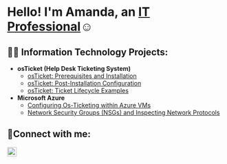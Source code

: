 <h1>Hello! I'm Amanda, an <a href="https://linkedin.com/in/amanda-kingsley-234450281/">IT Professional</a>☺</h1>

<h2>👨‍💻 Information Technology Projects:</h2>

- <b>osTicket (Help Desk Ticketing System)</b>
  - [osTicket: Prerequisites and Installation](https://github.com/akingsley22/osticket-prereqs)
  - [osTicket: Post-Installation Configuration](https://github.com/Amandakingsley/post-install-config)
  - [osTicket: Ticket Lifecycle Examples](https://github.com/Amandakingsley/ticket-lifecycle)
- <b>Microsoft Azure</b>
  - [Configuring Os-Ticketing within Azure VMs](https://github.com/Amandakingsley/configure-ad)
  - [Network Security Groups (NSGs) and Inspecting Network Protocols](https://github.com/joshmadakorcc/azure-network-protocols)

<h2>🤳Connect with me:</h2>


[<img align="left" alt="Josh | LinkedIn" width="22px" src="https://cdn.jsdelivr.net/npm/simple-icons@v3/icons/linkedin.svg" />][linkedin]



[linkedin]: https://linkedin.com/in/amandakingsley
